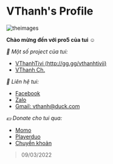 # VThanh's Profile


![theimages](http://cdn.hqth.me/vthanhchannel.png)

**Chào mừng đến với pro5 của tui ☺**

*📑 Một số project của tui:*

- [VThanhTivi (http://gg.gg/vthanhtivii)](http://fb.com/vthanhtivi)
- [VThanh Ch.](http://youtube.com/VThanhChannel1)

*📩 Liên hệ tui:*
- [Facebook](http://fb.com/VThanhChannel)
- [Zalo](http://zalo.me/0911170510)
- [Gmail: vthanh@duck.com](mailto:vthanh@duck.com)

*💵 Donate cho tui qua:*
- [Momo](https://me.momo.vn/vthanh)
- [Playerduo](https://playerduo.com/vthanhhhh)
- [Chuyển khoản](http://fb.com/VThanhChannel)


> 09/03/2022

